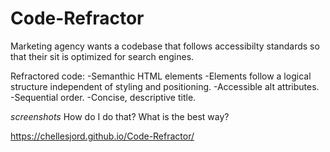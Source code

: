 # Code-Refractor
Marketing agency wants a codebase that follows accessibilty standards so that their sit is optimized for search engines.

Refractored code:
-Semanthic HTML elements
-Elements follow a logical structure independent of styling and positioning.
-Accessible alt attributes.
-Sequential order.
-Concise, descriptive title.

*screenshots* How do I do that? What is the best way?

https://chellesjord.github.io/Code-Refractor/